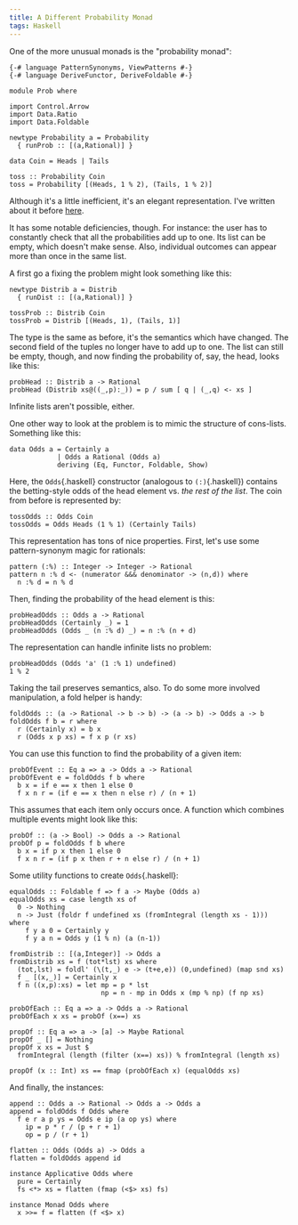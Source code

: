 ```yaml
---
title: A Different Probability Monad
tags: Haskell
---
```

One of the more unusual monads is the "probability monad":
```{.haskell .literate}
{-# language PatternSynonyms, ViewPatterns #-}
{-# language DeriveFunctor, DeriveFoldable #-}

module Prob where

import Control.Arrow
import Data.Ratio
import Data.Foldable

newtype Probability a = Probability
  { runProb :: [(a,Rational)] }
  
data Coin = Heads | Tails

toss :: Probability Coin
toss = Probability [(Heads, 1 % 2), (Tails, 1 % 2)]
```

Although it's a little inefficient, it's an elegant representation. I've written about it before [here](2015-08-03-monty-hall.html).

It has some notable deficiencies, though. For instance: the user has to constantly check that all the probabilities add up to one. Its list can be empty, which doesn't make sense. Also, individual outcomes can appear more than once in the same list.

A first go a fixing the problem might look something like this:

```{.haskell .literate}
newtype Distrib a = Distrib
  { runDist :: [(a,Rational)] }

tossProb :: Distrib Coin
tossProb = Distrib [(Heads, 1), (Tails, 1)]
```

The type is the same as before, it's the semantics which have changed. The second field of the tuples no longer have to add up to one. The list can still be empty, though, and now finding the probability of, say, the head, looks like this:

```{.haskell .literate}
probHead :: Distrib a -> Rational
probHead (Distrib xs@((_,p):_)) = p / sum [ q | (_,q) <- xs ]
```

Infinite lists aren't possible, either.

One other way to look at the problem is to mimic the structure of cons-lists. Something like this:

```{.haskell .literate}
data Odds a = Certainly a
            | Odds a Rational (Odds a)
            deriving (Eq, Functor, Foldable, Show)
```

Here, the `Odds`{.haskell} constructor (analogous to `(:)`{.haskell}) contains the betting-style odds of the head element vs. *the rest of the list*. The coin from before is represented by:

```{.haskell .literate}
tossOdds :: Odds Coin
tossOdds = Odds Heads (1 % 1) (Certainly Tails)
```

This representation has tons of nice properties. First, let's use some pattern-synonym magic for rationals:

```{.haskell .literate}
pattern (:%) :: Integer -> Integer -> Rational
pattern n :% d <- (numerator &&& denominator -> (n,d)) where
  n :% d = n % d
```

Then, finding the probability of the head element is this:

```{.haskell .literate}
probHeadOdds :: Odds a -> Rational
probHeadOdds (Certainly _) = 1
probHeadOdds (Odds _ (n :% d) _) = n :% (n + d)
```

The representation can handle infinite lists no problem:

```{.haskell .literate .example}
probHeadOdds (Odds 'a' (1 :% 1) undefined)
1 % 2
```

Taking the tail preserves semantics, also. To do some more involved manipulation, a fold helper is handy:

```{.haskell .literate}
foldOdds :: (a -> Rational -> b -> b) -> (a -> b) -> Odds a -> b
foldOdds f b = r where
  r (Certainly x) = b x
  r (Odds x p xs) = f x p (r xs)
```

You can use this function to find the probability of a given item:

```{.haskell .literate}
probOfEvent :: Eq a => a -> Odds a -> Rational
probOfEvent e = foldOdds f b where
  b x = if e == x then 1 else 0
  f x n r = (if e == x then n else r) / (n + 1)
```

This assumes that each item only occurs once. A function which combines multiple events might look like this:

```{.haskell .literate}
probOf :: (a -> Bool) -> Odds a -> Rational
probOf p = foldOdds f b where
  b x = if p x then 1 else 0
  f x n r = (if p x then r + n else r) / (n + 1)
```

Some utility functions to create `Odds`{.haskell}:

```{.haskell .literate}
equalOdds :: Foldable f => f a -> Maybe (Odds a)
equalOdds xs = case length xs of
  0 -> Nothing
  n -> Just (foldr f undefined xs (fromIntegral (length xs - 1))) where
    f y a 0 = Certainly y
    f y a n = Odds y (1 % n) (a (n-1))

fromDistrib :: [(a,Integer)] -> Odds a
fromDistrib xs = f (tot*lst) xs where
  (tot,lst) = foldl' (\(t,_) e -> (t+e,e)) (0,undefined) (map snd xs)
  f _ [(x,_)] = Certainly x
  f n ((x,p):xs) = let mp = p * lst
                       np = n - mp in Odds x (mp % np) (f np xs)
                  
probOfEach :: Eq a => a -> Odds a -> Rational
probOfEach x xs = probOf (x==) xs

propOf :: Eq a => a -> [a] -> Maybe Rational
propOf _ [] = Nothing
propOf x xs = Just $
  fromIntegral (length (filter (x==) xs)) % fromIntegral (length xs)
```
```{.haskell .literate .prop}
propOf (x :: Int) xs == fmap (probOfEach x) (equalOdds xs)
```

And finally, the instances:

```{.haskell .literate}
append :: Odds a -> Rational -> Odds a -> Odds a
append = foldOdds f Odds where
  f e r a p ys = Odds e ip (a op ys) where
    ip = p * r / (p + r + 1)
    op = p / (r + 1)

flatten :: Odds (Odds a) -> Odds a
flatten = foldOdds append id

instance Applicative Odds where
  pure = Certainly
  fs <*> xs = flatten (fmap (<$> xs) fs)
  
instance Monad Odds where
  x >>= f = flatten (f <$> x)
```
